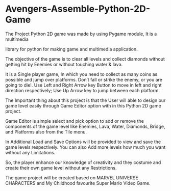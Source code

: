 # Avengers-Assemble-Python-2D-Game

The Project Python 2D game was made by using Pygame module, It is a multimedia 

library for python for making game and multimedia application. 

The objective of the game is to clear all levels and collect diamonds without getting hit by Enemies or without touching water & lava.

It is a Single player game, In which you need to collect as many coins as possible and jump over platforms. Don’t fall or strike the 
enemy, or you are going to die!. Use Left and Right Arrow key Button to move in left and right direction respectively; Use Up Arrow key to jump between each platform. 

The Important thing about this project is that the User will able to design our game level easily through Game Editor option with in this Python 2D game project.

Game Editor is simple select and pick option to add or remove the components of the game level like Enemies, Lava, Water, Diamonds, Bridge, and Platforms also from the Tile menu.

In Additional Load and Save Options will be provided to view and save the game levels respectively. You can also Add more levels how much you want without any Limitations. 

So, the player enhance our knowledge of creativity and they costume and create their own game level without any Restrictions.

The game project will be created based on MARVEL UNIVERSE CHARACTERS and My Childhood favourite Super Mario Video Game.
